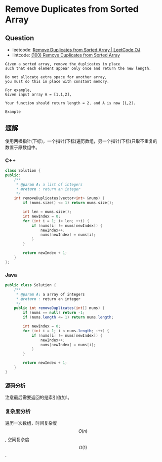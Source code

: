 # Remove Duplicates from Sorted Array

## Question

- leetcode: [Remove Duplicates from Sorted Array | LeetCode OJ](https://leetcode.com/problems/remove-duplicates-from-sorted-array/)
- lintcode: [(100) Remove Duplicates from Sorted Array](http://www.lintcode.com/en/problem/remove-duplicates-from-sorted-array/)

```
Given a sorted array, remove the duplicates in place
such that each element appear only once and return the new length.

Do not allocate extra space for another array,
you must do this in place with constant memory.

For example,
Given input array A = [1,1,2],

Your function should return length = 2, and A is now [1,2].

Example
```

## 题解

使用两根指针(下标)，一个指针(下标)遍历数组，另一个指针(下标)只取不重复的数置于原数组中。

### C++

```c++
class Solution {
public:
    /**
     * @param A: a list of integers
     * @return : return an integer
     */
    int removeDuplicates(vector<int> &nums) {
        if (nums.size() <= 1) return nums.size();

        int len = nums.size();
        int newIndex = 0;
        for (int i = 1; i< len; ++i) {
            if (nums[i] != nums[newIndex]) {
                newIndex++;
                nums[newIndex] = nums[i];
            }
        }

        return newIndex + 1;
    }
};
```

### Java

```java
public class Solution {
    /**
     * @param A: a array of integers
     * @return : return an integer
     */
    public int removeDuplicates(int[] nums) {
        if (nums == null) return -1;
        if (nums.length <= 1) return nums.length;

        int newIndex = 0;
        for (int i = 1; i < nums.length; i++) {
            if (nums[i] != nums[newIndex]) {
                newIndex++;
                nums[newIndex] = nums[i];
            }
        }

        return newIndex + 1;
    }
}
```

### 源码分析

注意最后需要返回的是索引值加1。

### 复杂度分析

遍历一次数组，时间复杂度 $$O(n)$$, 空间复杂度 $$O(1)$$.
